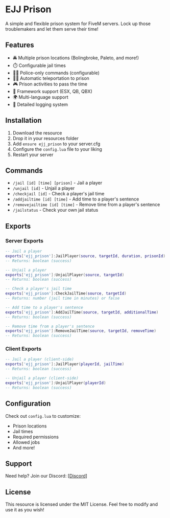 # EJJ Prison

A simple and flexible prison system for FiveM servers. Lock up those troublemakers and let them serve their time!

## Features

- 🚔 Multiple prison locations (Bolingbroke, Paleto, and more!)
- ⏱️ Configurable jail times
- 👮‍♂️ Police-only commands (configurable)
- 🏃‍♂️ Automatic teleportation to prison
- 🎮 Prison activities to pass the time
- 🔄 Framework support (ESX, QB, QBX)
- 🌍 Multi-language support
- 📝 Detailed logging system

## Installation

1. Download the resource
2. Drop it in your resources folder
3. Add `ensure ejj_prison` to your server.cfg
4. Configure the `config.lua` file to your liking
5. Restart your server

## Commands

- `/jail [id] [time] [prison]` - Jail a player
- `/unjail [id]` - Unjail a player
- `/checkjail [id]` - Check a player's jail time
- `/addjailtime [id] [time]` - Add time to a player's sentence
- `/removejailtime [id] [time]` - Remove time from a player's sentence
- `/jailstatus` - Check your own jail status

## Exports

### Server Exports

```lua
-- Jail a player
exports['ejj_prison']:JailPlayer(source, targetId, duration, prisonId)
-- Returns: boolean (success)

-- Unjail a player
exports['ejj_prison']:UnjailPlayer(source, targetId)
-- Returns: boolean (success)

-- Check a player's jail time
exports['ejj_prison']:CheckJailTime(source, targetId)
-- Returns: number (jail time in minutes) or false

-- Add time to a player's sentence
exports['ejj_prison']:AddJailTime(source, targetId, additionalTime)
-- Returns: boolean (success)

-- Remove time from a player's sentence
exports['ejj_prison']:RemoveJailTime(source, targetId, removeTime)
-- Returns: boolean (success)
```

### Client Exports

```lua
-- Jail a player (client-side)
exports['ejj_prison']:JailPlayer(playerId, jailTime)
-- Returns: boolean (success)

-- Unjail a player (client-side)
exports['ejj_prison']:UnjailPlayer(playerId)
-- Returns: boolean (success)
```

## Configuration

Check out `config.lua` to customize:
- Prison locations
- Jail times
- Required permissions
- Allowed jobs
- And more!

## Support

Need help? Join our Discord: [[Discord](https://discord.gg/N869PRHGfd)]

## License

This resource is licensed under the MIT License. Feel free to modify and use it as you wish! 
